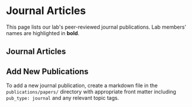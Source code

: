 # Journal Articles

This page lists our lab's peer-reviewed journal publications. Lab members' names are highlighted in **bold**.

<!-- Publications are automatically populated based on the pub_type tag -->
<!-- Each publication file should have pub_type: journal in its front matter -->

## Journal Articles

<!-- material/tags { include: [pub_type=journal] } -->

## Add New Publications

To add a new journal publication, create a markdown file in the `publications/papers/` directory with appropriate front matter including `pub_type: journal` and any relevant topic tags.
